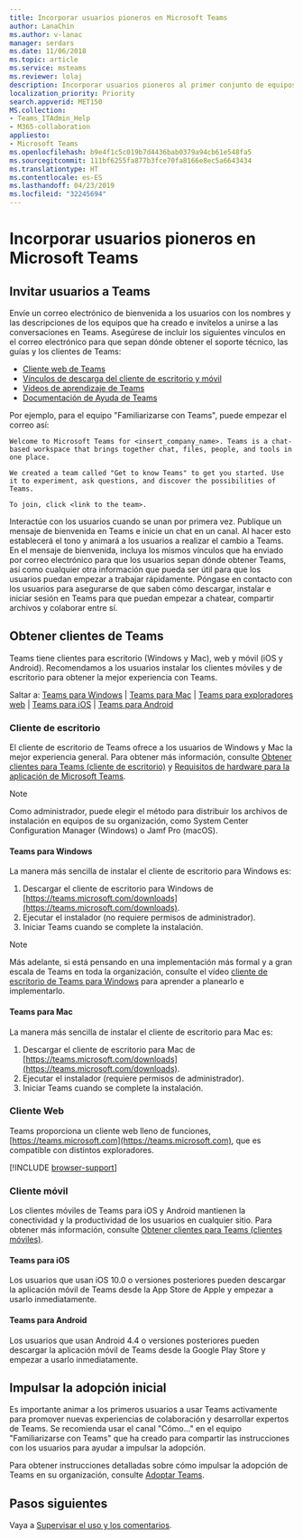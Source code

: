 ```yaml
---
title: Incorporar usuarios pioneros en Microsoft Teams
author: LanaChin
ms.author: v-lanac
manager: serdars
ms.date: 11/06/2018
ms.topic: article
ms.service: msteams
ms.reviewer: lolaj
description: Incorporar usuarios pioneros al primer conjunto de equipos y canales que creó en Microsoft Teams.
localization_priority: Priority
search.appverid: MET150
MS.collection:
- Teams_ITAdmin_Help
- M365-collaboration
appliesto:
- Microsoft Teams
ms.openlocfilehash: b9e4f1c5c019b7d4436bab0379a94cb61e548fa5
ms.sourcegitcommit: 111bf6255fa877b3fce70fa8166e8ec5a6643434
ms.translationtype: HT
ms.contentlocale: es-ES
ms.lasthandoff: 04/23/2019
ms.locfileid: "32245694"
---
```

# <a name="onboard-early-adopters-to-microsoft-teams"></a>Incorporar usuarios pioneros en Microsoft Teams

## <a name="invite-users-to-teams"></a>Invitar usuarios a Teams

Envíe un correo electrónico de bienvenida a los usuarios con los nombres y las descripciones de los equipos que ha creado e invítelos a unirse a las conversaciones en Teams. Asegúrese de incluir los siguientes vínculos en el correo electrónico para que sepan dónde obtener el soporte técnico, las guías y los clientes de Teams:
- [Cliente web de Teams](https://teams.microsoft.com)
- [Vínculos de descarga del cliente de escritorio y móvil](https://teams.microsoft.com/downloads)
- [Vídeos de aprendizaje de Teams](https://support.office.com/article/microsoft-teams-video-training-4f108e54-240b-4351-8084-b1089f0d21d7)
- [Documentación de Ayuda de Teams](https://support.office.com/teams)

Por ejemplo, para el equipo "Familiarizarse con Teams", puede empezar el correo así:

   ```
   Welcome to Microsoft Teams for <insert_company_name>. Teams is a chat-based workspace that brings together chat, files, people, and tools in one place. 

   We created a team called "Get to know Teams" to get you started. Use it to experiment, ask questions, and discover the possibilities of Teams. 

   To join, click <link to the team>.
   ```

Interactúe con los usuarios cuando se unan por primera vez. Publique un mensaje de bienvenida en Teams e inicie un chat en un canal. Al hacer esto establecerá el tono y animará a los usuarios a realizar el cambio a Teams. En el mensaje de bienvenida, incluya los mismos vínculos que ha enviado por correo electrónico para que los usuarios sepan dónde obtener Teams, así como cualquier otra información que pueda ser útil para que los usuarios puedan empezar a trabajar rápidamente. Póngase en contacto con los usuarios para asegurarse de que saben cómo descargar, instalar e iniciar sesión en Teams para que puedan empezar a chatear, compartir archivos y colaborar entre sí.  

## <a name="get-teams-clients"></a>Obtener clientes de Teams
Teams tiene clientes para escritorio (Windows y Mac), web y móvil (iOS y Android). Recomendamos a los usuarios instalar los clientes móviles y de escritorio para obtener la mejor experiencia con Teams. 

Saltar a: [Teams para Windows](#teams-for-windows) | [Teams para Mac](#teams-for-mac) | [Teams para exploradores web](#web-client) | [Teams para iOS](#teams-for-ios) | [Teams para Android](#teams-for-android)

### <a name="desktop-client"></a>Cliente de escritorio

El cliente de escritorio de Teams ofrece a los usuarios de Windows y Mac la mejor experiencia general. Para obtener más información, consulte [Obtener clientes para Teams (cliente de escritorio)](https://docs.microsoft.com/MicrosoftTeams/get-clients#desktop-client) y [Requisitos de hardware para la aplicación de Microsoft Teams](https://docs.microsoft.com/MicrosoftTeams/hardware-requirements-for-the-teams-app).

> [!NOTE]
> Como administrador, puede elegir el método para distribuir los archivos de instalación en equipos de su organización, como System Center Configuration Manager (Windows) o Jamf Pro (macOS).

#### <a name="teams-for-windows"></a>Teams para Windows 
La manera más sencilla de instalar el cliente de escritorio para Windows es:

1. Descargar el cliente de escritorio para Windows de [https://teams.microsoft.com/downloads](https://teams.microsoft.com/downloads).
2. Ejecutar el instalador (no requiere permisos de administrador). 
3. Iniciar Teams cuando se complete la instalación.

> [!NOTE]
> Más adelante, si está pensando en una implementación más formal y a gran escala de Teams en toda la organización, consulte el vídeo [cliente de escritorio de Teams para Windows](http://aka.ms/teams-clients) para aprender a planearlo e implementarlo. 

#### <a name="teams-for-mac"></a>Teams para Mac 
La manera más sencilla de instalar el cliente de escritorio para Mac es:

1. Descargar el cliente de escritorio para Mac de [https://teams.microsoft.com/downloads](https://teams.microsoft.com/downloads).
2. Ejecutar el instalador (requiere permisos de administrador). 
3. Iniciar Teams cuando se complete la instalación.

### <a name="web-client"></a>Cliente Web
Teams proporciona un cliente web lleno de funciones, [https://teams.microsoft.com](https://teams.microsoft.com), que es compatible con distintos exploradores.

[!INCLUDE [browser-support](includes/browser-support.md)]

### <a name="mobile-client"></a>Cliente móvil

Los clientes móviles de Teams para iOS y Android mantienen la conectividad y la productividad de los usuarios en cualquier sitio. Para obtener más información, consulte [Obtener clientes para Teams (clientes móviles)](https://docs.microsoft.com/MicrosoftTeams/get-clients#mobile-clients).

#### <a name="teams-for-ios"></a>Teams para iOS 

Los usuarios que usan iOS 10.0 o versiones posteriores pueden descargar la aplicación móvil de Teams desde la App Store de Apple y empezar a usarlo inmediatamente.  

#### <a name="teams-for-android"></a>Teams para Android 
Los usuarios que usan Android 4.4 o versiones posteriores pueden descargar la aplicación móvil de Teams desde la Google Play Store y empezar a usarlo inmediatamente.  

## <a name="drive-initial-adoption"></a>Impulsar la adopción inicial

Es importante animar a los primeros usuarios a usar Teams activamente para promover nuevas experiencias de colaboración y desarrollar expertos de Teams. Se recomienda usar el canal "Cómo..." en el equipo "Familiarizarse con Teams" que ha creado para compartir las instrucciones con los usuarios para ayudar a impulsar la adopción. 

Para obtener instrucciones detalladas sobre cómo impulsar la adopción de Teams en su organización, consulte [Adoptar Teams](adopt-microsoft-teams-landing-page.md).

## <a name="next-steps"></a>Pasos siguientes
Vaya a [Supervisar el uso y los comentarios](get-started-with-teams-monitor-usage-and-feedback.md).